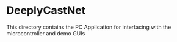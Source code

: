 # DeeplyCastNet
This directory contains the PC Application for interfacing with the microcontroller and demo GUIs